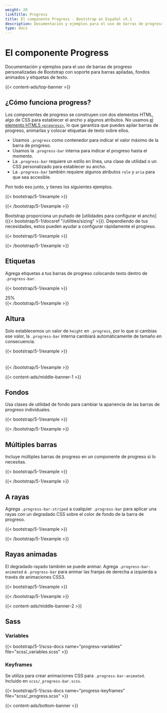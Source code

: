 ```yaml
---
weight: 20
linkTitle: Progress
title: El componente Progress · Bootstrap en Español v5.1
description: Documentación y ejemplos para el uso de barras de progreso personalizadas de Bootstrap con soporte para barras apiladas, fondos animados y etiquetas de texto.
type: docs
---
```


# El componente Progress

Documentación y ejemplos para el uso de barras de progreso personalizadas de Bootstrap con soporte para barras apiladas, fondos animados y etiquetas de texto.

{{< content-ads/top-banner >}}

## ¿Cómo funciona progress?

Los componentes de progreso se construyen con dos elementos HTML, algo de CSS para establecer el ancho y algunos atributos. No usamos [el elemento HTML5 `<progress>`](https://developer.mozilla.org/en-US/docs/Web/HTML/Element/progress), lo que garantiza que puedes apilar barras de progreso, animarlas y colocar etiquetas de texto sobre ellos.

- Usamos `.progress` como contenedor para indicar el valor máximo de la barra de progreso.
- Usamos la `.progress-bar` interna para indicar el progreso hasta el momento.
- La `.progress-bar` requiere un estilo en línea, una clase de utilidad o un CSS personalizado para establecer su ancho.
- La `.progress-bar` también requiere algunos atributos `role` y `aria` para que sea accesible.

Pon todo eso junto, y tienes los siguientes ejemplos.

{{< bootstrap/5-1/example >}}
<div class="progress">
  <div class="progress-bar" role="progressbar" aria-valuenow="0" aria-valuemin="0" aria-valuemax="100"></div>
</div>
<div class="progress">
  <div class="progress-bar" role="progressbar" style="width: 25%" aria-valuenow="25" aria-valuemin="0" aria-valuemax="100"></div>
</div>
<div class="progress">
  <div class="progress-bar" role="progressbar" style="width: 50%" aria-valuenow="50" aria-valuemin="0" aria-valuemax="100"></div>
</div>
<div class="progress">
  <div class="progress-bar" role="progressbar" style="width: 75%" aria-valuenow="75" aria-valuemin="0" aria-valuemax="100"></div>
</div>
<div class="progress">
  <div class="progress-bar" role="progressbar" style="width: 100%" aria-valuenow="100" aria-valuemin="0" aria-valuemax="100"></div>
</div>
{{< /bootstrap/5-1/example >}}

Bootstrap proporciona un puñado de [utilidades para configurar el ancho]({{< bootstrap/5-1/docsref "/utilities/sizing" >}}). Dependiendo de tus necesidades, estos pueden ayudar a configurar rápidamente el progreso.

{{< bootstrap/5-1/example >}}
<div class="progress">
  <div class="progress-bar w-75" role="progressbar" aria-valuenow="75" aria-valuemin="0" aria-valuemax="100"></div>
</div>
{{< /bootstrap/5-1/example >}}

## Etiquetas

Agrega etiquetas a tus barras de progreso colocando texto dentro de `.progress-bar`.

{{< bootstrap/5-1/example >}}
<div class="progress">
  <div class="progress-bar" role="progressbar" style="width: 25%;" aria-valuenow="25" aria-valuemin="0" aria-valuemax="100">25%</div>
</div>
{{< /bootstrap/5-1/example >}}

## Altura

Solo establecemos un valor de `height` en `.progress`, por lo que si cambias ese valor, la `.progress-bar` interna cambiará automáticamente de tamaño en consecuencia.

{{< bootstrap/5-1/example >}}
<div class="progress" style="height: 1px;">
  <div class="progress-bar" role="progressbar" style="width: 25%;" aria-valuenow="25" aria-valuemin="0" aria-valuemax="100"></div>
</div>
<div class="progress" style="height: 20px;">
  <div class="progress-bar" role="progressbar" style="width: 25%;" aria-valuenow="25" aria-valuemin="0" aria-valuemax="100"></div>
</div>
{{< /bootstrap/5-1/example >}}

{{< content-ads/middle-banner-1 >}}

## Fondos

Usa clases de utilidad de fondo para cambiar la apariencia de las barras de progreso individuales.

{{< bootstrap/5-1/example >}}
<div class="progress">
  <div class="progress-bar bg-success" role="progressbar" style="width: 25%" aria-valuenow="25" aria-valuemin="0" aria-valuemax="100"></div>
</div>
<div class="progress">
  <div class="progress-bar bg-info" role="progressbar" style="width: 50%" aria-valuenow="50" aria-valuemin="0" aria-valuemax="100"></div>
</div>
<div class="progress">
  <div class="progress-bar bg-warning" role="progressbar" style="width: 75%" aria-valuenow="75" aria-valuemin="0" aria-valuemax="100"></div>
</div>
<div class="progress">
  <div class="progress-bar bg-danger" role="progressbar" style="width: 100%" aria-valuenow="100" aria-valuemin="0" aria-valuemax="100"></div>
</div>
{{< /bootstrap/5-1/example >}}

## Múltiples barras

Incluye múltiples barras de progreso en un componente de progreso si lo necesitas.

{{< bootstrap/5-1/example >}}
<div class="progress">
  <div class="progress-bar" role="progressbar" style="width: 15%" aria-valuenow="15" aria-valuemin="0" aria-valuemax="100"></div>
  <div class="progress-bar bg-success" role="progressbar" style="width: 30%" aria-valuenow="30" aria-valuemin="0" aria-valuemax="100"></div>
  <div class="progress-bar bg-info" role="progressbar" style="width: 20%" aria-valuenow="20" aria-valuemin="0" aria-valuemax="100"></div>
</div>
{{< /bootstrap/5-1/example >}}

## A rayas

Agrega `.progress-bar-striped` a cualquier `.progress-bar` para aplicar una rayas con un degradado CSS sobre el color de fondo de la barra de progreso.

{{< bootstrap/5-1/example >}}
<div class="progress">
  <div class="progress-bar progress-bar-striped" role="progressbar" style="width: 10%" aria-valuenow="10" aria-valuemin="0" aria-valuemax="100"></div>
</div>
<div class="progress">
  <div class="progress-bar progress-bar-striped bg-success" role="progressbar" style="width: 25%" aria-valuenow="25" aria-valuemin="0" aria-valuemax="100"></div>
</div>
<div class="progress">
  <div class="progress-bar progress-bar-striped bg-info" role="progressbar" style="width: 50%" aria-valuenow="50" aria-valuemin="0" aria-valuemax="100"></div>
</div>
<div class="progress">
  <div class="progress-bar progress-bar-striped bg-warning" role="progressbar" style="width: 75%" aria-valuenow="75" aria-valuemin="0" aria-valuemax="100"></div>
</div>
<div class="progress">
  <div class="progress-bar progress-bar-striped bg-danger" role="progressbar" style="width: 100%" aria-valuenow="100" aria-valuemin="0" aria-valuemax="100"></div>
</div>
{{< /bootstrap/5-1/example >}}

## Rayas animadas

El degradado rayado también se puede animar. Agrega `.progress-bar-animated` a `.progress-bar` para animar las franjas de derecha a izquierda a través de animaciones CSS3.

{{< bootstrap/5-1/example >}}
<div class="progress">
  <div class="progress-bar progress-bar-striped progress-bar-animated" role="progressbar" aria-valuenow="75" aria-valuemin="0" aria-valuemax="100" style="width: 75%"></div>
</div>
{{< /bootstrap/5-1/example >}}

{{< content-ads/middle-banner-2 >}}

## Sass

### Variables

{{< bootstrap/5-1/scss-docs name="progress-variables" file="scss/_variables.scss" >}}

### Keyframes

Se utiliza para crear animaciones CSS para `.progress-bar-animated`. Incluido en `scss/_progress-bar.scss`.

{{< bootstrap/5-1/scss-docs name="progress-keyframes" file="scss/_progress.scss" >}}

{{< content-ads/bottom-banner >}}